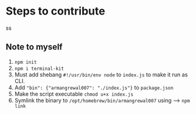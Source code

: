 # Steps to contribute

ss

## Note to myself

1. `npm init`
2. `npm i terminal-kit`
3. Must add shebang `#!/usr/bin/env node` to `index.js` to make it run as CLI.
4. Add `"bin": {"armangrewal007": "./index.js"}` to `package.json`
5. Make the script executable `chmod u+x index.js`
6. Symlink the binary to `/opt/homebrew/bin/armangrewal007` using --> `npm link`
